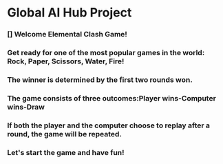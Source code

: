 
# Global AI Hub Project
### [] Welcome Elemental Clash Game!
### Get ready for one of the most popular games in the world: Rock, Paper, Scissors, Water, Fire!
### The winner is determined by the first two rounds won. 
### The game consists of three outcomes:Player wins-Computer wins-Draw
### If both the player and the computer choose to replay after a round, the game will be repeated.
### Let's start the game and have fun!

